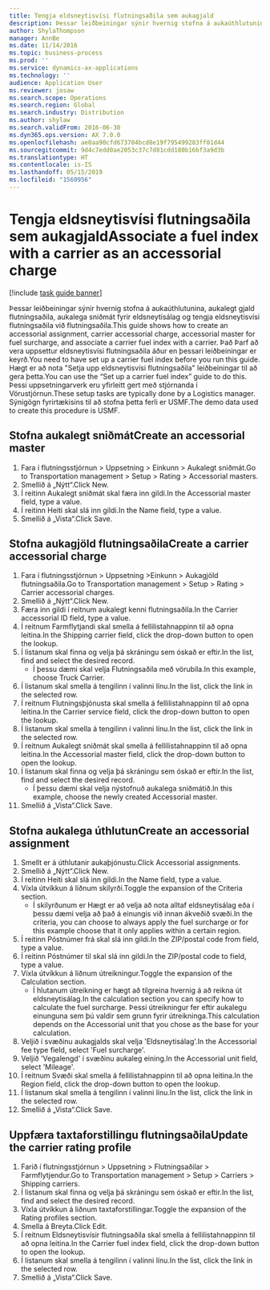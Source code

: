 ```yaml
---
title: Tengja eldsneytisvísi flutningsaðila sem aukagjald
description: Þessar leiðbeiningar sýnir hvernig stofna á aukaúthlutunina, aukalegt gjald flutningsaðila, aukalega sniðmát fyrir eldsneytisálag og tengja eldsneytisvísi flutningsaðila við flutningsaðila.
author: ShylaThompson
manager: AnnBe
ms.date: 11/14/2016
ms.topic: business-process
ms.prod: ''
ms.service: dynamics-ax-applications
ms.technology: ''
audience: Application User
ms.reviewer: josaw
ms.search.scope: Operations
ms.search.region: Global
ms.search.industry: Distribution
ms.author: shylaw
ms.search.validFrom: 2016-06-30
ms.dyn365.ops.version: AX 7.0.0
ms.openlocfilehash: ae0aa90cfd673704bcd8e19f795499283ff01d44
ms.sourcegitcommit: 9d4c7edd0ae2053c37c7d81cdd180b16bf3a9d3b
ms.translationtype: HT
ms.contentlocale: is-IS
ms.lasthandoff: 05/15/2019
ms.locfileid: "1560956"
---
```

# <a name="associate-a-fuel-index-with-a-carrier-as-an-accessorial-charge"></a><span data-ttu-id="d8a9d-103">Tengja eldsneytisvísi flutningsaðila sem aukagjald</span><span class="sxs-lookup"><span data-stu-id="d8a9d-103">Associate a fuel index with a carrier as an accessorial charge</span></span>

[!include [task guide banner](../../includes/task-guide-banner.md)]

<span data-ttu-id="d8a9d-104">Þessar leiðbeiningar sýnir hvernig stofna á aukaúthlutunina, aukalegt gjald flutningsaðila, aukalega sniðmát fyrir eldsneytisálag og tengja eldsneytisvísi flutningsaðila við flutningsaðila.</span><span class="sxs-lookup"><span data-stu-id="d8a9d-104">This guide shows how to create an accessorial assignment, carrier accessorial charge, accessorial master for fuel surcharge, and associate a carrier fuel index with a carrier.</span></span> <span data-ttu-id="d8a9d-105">Það Þarf að vera uppsettur eldsneytisvísi flutningsaðila áður en þessari leiðbeiningar er keyrð.</span><span class="sxs-lookup"><span data-stu-id="d8a9d-105">You need to have set up a carrier fuel index before you run this guide.</span></span> <span data-ttu-id="d8a9d-106">Hægt er að nota "Setja upp eldsneytisvísi flutningsaðila" leiðbeiningar til að gera þetta.</span><span class="sxs-lookup"><span data-stu-id="d8a9d-106">You can use the “Set up a carrier fuel index” guide to do this.</span></span> <span data-ttu-id="d8a9d-107">Þessi uppsetningarverk eru yfirleitt gert með stjórnanda í Vörustjórnun.</span><span class="sxs-lookup"><span data-stu-id="d8a9d-107">These setup tasks are typically done by a Logistics manager.</span></span> <span data-ttu-id="d8a9d-108">Sýnigögn fyrirtækisins til að stofna þetta ferli er USMF.</span><span class="sxs-lookup"><span data-stu-id="d8a9d-108">The demo data used to create this procedure is USMF.</span></span>


## <a name="create-an-accessorial-master"></a><span data-ttu-id="d8a9d-109">Stofna aukalegt sniðmát</span><span class="sxs-lookup"><span data-stu-id="d8a9d-109">Create an accessorial master</span></span>
1. <span data-ttu-id="d8a9d-110">Fara í flutningsstjórnun > Uppsetning > Einkunn > Aukalegt sniðmát.</span><span class="sxs-lookup"><span data-stu-id="d8a9d-110">Go to Transportation management > Setup > Rating > Accessorial masters.</span></span>
2. <span data-ttu-id="d8a9d-111">Smellið á „Nýtt“.</span><span class="sxs-lookup"><span data-stu-id="d8a9d-111">Click New.</span></span>
3. <span data-ttu-id="d8a9d-112">Í reitinn Aukalegt sniðmát skal færa inn gildi.</span><span class="sxs-lookup"><span data-stu-id="d8a9d-112">In the Accessorial master field, type a value.</span></span>
4. <span data-ttu-id="d8a9d-113">Í reitinn Heiti skal slá inn gildi.</span><span class="sxs-lookup"><span data-stu-id="d8a9d-113">In the Name field, type a value.</span></span>
5. <span data-ttu-id="d8a9d-114">Smellið á „Vista“.</span><span class="sxs-lookup"><span data-stu-id="d8a9d-114">Click Save.</span></span>

## <a name="create-a-carrier-accessorial-charge"></a><span data-ttu-id="d8a9d-115">Stofna aukagjöld flutningsaðila</span><span class="sxs-lookup"><span data-stu-id="d8a9d-115">Create a carrier accessorial charge</span></span>
1. <span data-ttu-id="d8a9d-116">Fara í flutningsstjórnun > Uppsetning >Einkunn > Aukagjöld flutningsaðila.</span><span class="sxs-lookup"><span data-stu-id="d8a9d-116">Go to Transportation management > Setup > Rating > Carrier accessorial charges.</span></span>
2. <span data-ttu-id="d8a9d-117">Smellið á „Nýtt“.</span><span class="sxs-lookup"><span data-stu-id="d8a9d-117">Click New.</span></span>
3. <span data-ttu-id="d8a9d-118">Færa inn gildi í reitnum aukalegt kenni flutningsaðila.</span><span class="sxs-lookup"><span data-stu-id="d8a9d-118">In the Carrier accessorial ID field, type a value.</span></span>
4. <span data-ttu-id="d8a9d-119">Í reitnum Farmflytjandi skal smella á fellilistahnappinn til að opna leitina.</span><span class="sxs-lookup"><span data-stu-id="d8a9d-119">In the Shipping carrier field, click the drop-down button to open the lookup.</span></span>
5. <span data-ttu-id="d8a9d-120">Í listanum skal finna og velja þá skráningu sem óskað er eftir.</span><span class="sxs-lookup"><span data-stu-id="d8a9d-120">In the list, find and select the desired record.</span></span>
    * <span data-ttu-id="d8a9d-121">Í þessu dæmi skal velja Flutningsaðila með vörubíla.</span><span class="sxs-lookup"><span data-stu-id="d8a9d-121">In this example, choose Truck Carrier.</span></span>  
6. <span data-ttu-id="d8a9d-122">Í listanum skal smella á tengilinn í valinni línu.</span><span class="sxs-lookup"><span data-stu-id="d8a9d-122">In the list, click the link in the selected row.</span></span>
7. <span data-ttu-id="d8a9d-123">Í reitnum Flutningsþjónusta skal smella á fellilistahnappinn til að opna leitina.</span><span class="sxs-lookup"><span data-stu-id="d8a9d-123">In the Carrier service field, click the drop-down button to open the lookup.</span></span>
8. <span data-ttu-id="d8a9d-124">Í listanum skal smella á tengilinn í valinni línu.</span><span class="sxs-lookup"><span data-stu-id="d8a9d-124">In the list, click the link in the selected row.</span></span>
9. <span data-ttu-id="d8a9d-125">Í reitnum Aukalegt sniðmát skal smella á fellilistahnappinn til að opna leitina.</span><span class="sxs-lookup"><span data-stu-id="d8a9d-125">In the Accessorial master field, click the drop-down button to open the lookup.</span></span>
10. <span data-ttu-id="d8a9d-126">Í listanum skal finna og velja þá skráningu sem óskað er eftir.</span><span class="sxs-lookup"><span data-stu-id="d8a9d-126">In the list, find and select the desired record.</span></span>
    * <span data-ttu-id="d8a9d-127">Í þessu dæmi skal velja nýstofnuð aukalega sniðmátið.</span><span class="sxs-lookup"><span data-stu-id="d8a9d-127">In this example, choose the newly created Accessorial master.</span></span>  
11. <span data-ttu-id="d8a9d-128">Smellið á „Vista“.</span><span class="sxs-lookup"><span data-stu-id="d8a9d-128">Click Save.</span></span>

## <a name="create-an-accessorial-assignment"></a><span data-ttu-id="d8a9d-129">Stofna aukalega úthlutun</span><span class="sxs-lookup"><span data-stu-id="d8a9d-129">Create an accessorial assignment</span></span>
1. <span data-ttu-id="d8a9d-130">Smellt er á úthlutanir aukaþjónustu.</span><span class="sxs-lookup"><span data-stu-id="d8a9d-130">Click Accessorial assignments.</span></span>
2. <span data-ttu-id="d8a9d-131">Smellið á „Nýtt“.</span><span class="sxs-lookup"><span data-stu-id="d8a9d-131">Click New.</span></span>
3. <span data-ttu-id="d8a9d-132">Í reitinn Heiti skal slá inn gildi.</span><span class="sxs-lookup"><span data-stu-id="d8a9d-132">In the Name field, type a value.</span></span>
4. <span data-ttu-id="d8a9d-133">Víxla útvíkkun á liðnum skilyrði.</span><span class="sxs-lookup"><span data-stu-id="d8a9d-133">Toggle the expansion of the Criteria section.</span></span>
    * <span data-ttu-id="d8a9d-134">Í skilyrðunum er Hægt er að velja að nota alltaf eldsneytisálag eða í þessu dæmi velja að það á einungis við innan ákveðið svæði.</span><span class="sxs-lookup"><span data-stu-id="d8a9d-134">In the criteria, you can choose to always apply the fuel surcharge or for this example choose that it only applies within a certain region.</span></span>  
5. <span data-ttu-id="d8a9d-135">Í reitinn Póstnúmer frá skal slá inn gildi.</span><span class="sxs-lookup"><span data-stu-id="d8a9d-135">In the ZIP/postal code from field, type a value.</span></span>
6. <span data-ttu-id="d8a9d-136">Í reitinn Póstnúmer til skal slá inn gildi.</span><span class="sxs-lookup"><span data-stu-id="d8a9d-136">In the ZIP/postal code to field, type a value.</span></span>
7. <span data-ttu-id="d8a9d-137">Víxla útvíkkun á liðnum útreikningur.</span><span class="sxs-lookup"><span data-stu-id="d8a9d-137">Toggle the expansion of the Calculation section.</span></span>
    * <span data-ttu-id="d8a9d-138">Í hlutanum útreikning er hægt að tilgreina hvernig á að reikna út eldsneytisálag.</span><span class="sxs-lookup"><span data-stu-id="d8a9d-138">In the calculation section you can specify how to calculate the fuel surcharge.</span></span> <span data-ttu-id="d8a9d-139">Þessi útreikningur fer eftir aukalegu einunguna sem þú valdir sem grunn fyrir útreikninga.</span><span class="sxs-lookup"><span data-stu-id="d8a9d-139">This calculation depends on the Accessorial unit that you chose as the base for your calculation.</span></span>  
8. <span data-ttu-id="d8a9d-140">Veljið í svæðinu aukagjalds skal velja 'Eldsneytisálag'.</span><span class="sxs-lookup"><span data-stu-id="d8a9d-140">In the Accessorial fee type field, select 'Fuel surcharge'.</span></span>
9. <span data-ttu-id="d8a9d-141">Veljið 'Vegalengd' í svæðinu aukaleg eining.</span><span class="sxs-lookup"><span data-stu-id="d8a9d-141">In the Accessorial unit field, select 'Mileage'.</span></span>
10. <span data-ttu-id="d8a9d-142">Í reitnum Svæði skal smella á fellilistahnappinn til að opna leitina.</span><span class="sxs-lookup"><span data-stu-id="d8a9d-142">In the Region field, click the drop-down button to open the lookup.</span></span>
11. <span data-ttu-id="d8a9d-143">Í listanum skal smella á tengilinn í valinni línu.</span><span class="sxs-lookup"><span data-stu-id="d8a9d-143">In the list, click the link in the selected row.</span></span>
12. <span data-ttu-id="d8a9d-144">Smellið á „Vista“.</span><span class="sxs-lookup"><span data-stu-id="d8a9d-144">Click Save.</span></span>

## <a name="update-the-carrier-rating-profile"></a><span data-ttu-id="d8a9d-145">Uppfæra taxtaforstillingu flutningsaðila</span><span class="sxs-lookup"><span data-stu-id="d8a9d-145">Update the carrier rating profile</span></span>
1. <span data-ttu-id="d8a9d-146">Farið í flutningsstjórnun > Uppsetning > Flutningsaðilar > Farmflytjendur.</span><span class="sxs-lookup"><span data-stu-id="d8a9d-146">Go to Transportation management > Setup > Carriers > Shipping carriers.</span></span>
2. <span data-ttu-id="d8a9d-147">Í listanum skal finna og velja þá skráningu sem óskað er eftir.</span><span class="sxs-lookup"><span data-stu-id="d8a9d-147">In the list, find and select the desired record.</span></span>
3. <span data-ttu-id="d8a9d-148">Víxla útvíkkun á liðnum taxtaforstillingar.</span><span class="sxs-lookup"><span data-stu-id="d8a9d-148">Toggle the expansion of the Rating profiles section.</span></span>
4. <span data-ttu-id="d8a9d-149">Smella á Breyta.</span><span class="sxs-lookup"><span data-stu-id="d8a9d-149">Click Edit.</span></span>
5. <span data-ttu-id="d8a9d-150">Í reitnum Eldsneytisvísir flutningsaðila skal smella á fellilistahnappinn til að opna leitina.</span><span class="sxs-lookup"><span data-stu-id="d8a9d-150">In the Carrier fuel index field, click the drop-down button to open the lookup.</span></span>
6. <span data-ttu-id="d8a9d-151">Í listanum skal smella á tengilinn í valinni línu.</span><span class="sxs-lookup"><span data-stu-id="d8a9d-151">In the list, click the link in the selected row.</span></span>
7. <span data-ttu-id="d8a9d-152">Smellið á „Vista“.</span><span class="sxs-lookup"><span data-stu-id="d8a9d-152">Click Save.</span></span>

